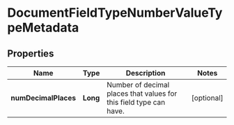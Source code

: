 
# DocumentFieldTypeNumberValueTypeMetadata

## Properties
Name | Type | Description | Notes
------------ | ------------- | ------------- | -------------
**numDecimalPlaces** | **Long** | Number of decimal places that values for this field type can have. |  [optional]



